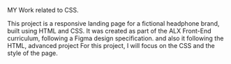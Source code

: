 MY Work related to CSS. 


This project is a responsive landing page for a fictional headphone brand, built using HTML and CSS. It was created as part of the ALX Front-End curriculum, following a Figma design specification. and also it following the HTML, advanced project For this project, I will focus on the CSS and the style of the page.
